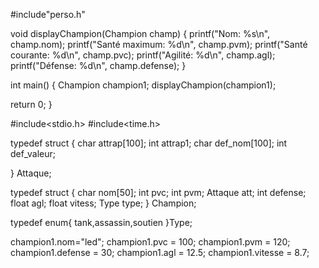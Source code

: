 #include"perso.h"


void displayChampion(Champion champ) {
    printf("Nom: %s\n", champ.nom);
    printf("Santé maximum: %d\n", champ.pvm);
    printf("Santé courante: %d\n", champ.pvc);
    printf("Agilité: %d\n", champ.agl);
    printf("Défense: %d\n", champ.defense);
}

int main() {
Champion champion1;
displayChampion(champion1);


return 0;
}

#include<stdio.h>
#include<time.h>




typedef struct {
 char attrap[100];
 int attrap1;
 char def_nom[100];
 int def_valeur;
 
 
} Attaque;


typedef struct {
    char nom[50];
    int pvc;
     int pvm;
    Attaque att;
    int defense;
    float agl;
    float vitess;
    Type type;
} Champion;

typedef enum{
tank,assassin,soutien
}Type;

champion1.nom="led";
champion1.pvc = 100;
champion1.pvm = 120;
champion1.defense = 30;
champion1.agl = 12.5;
champion1.vitesse = 8.7;






